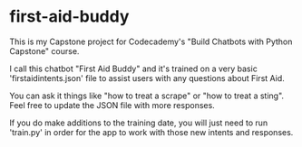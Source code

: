 # first-aid-buddy

This is my Capstone project for Codecademy's "Build Chatbots with Python Capstone" course.

I call this chatbot "First Aid Buddy" and it's trained on a very basic 'firstaidintents.json' file to assist users with any questions about First Aid.

You can ask it things like "how to treat a scrape" or "how to treat a sting". Feel free to update the JSON file with more responses. 

If you do make additions to the training date, you will just need to run 'train.py' in order for the app to work with those new intents and responses.
